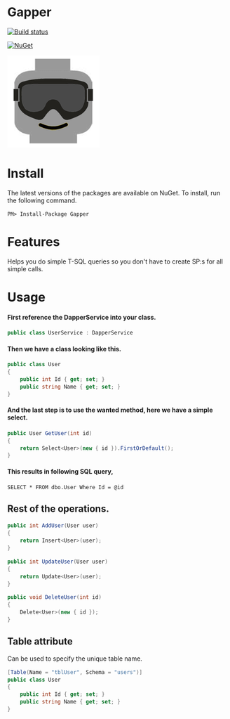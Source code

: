 # Gapper

[![Build status](https://ci.appveyor.com/api/projects/status/o52ul25c5yp5i4so/branch/release?svg=true)](https://ci.appveyor.com/project/viktornilsson91/gapper/branch/release)

[![NuGet](https://img.shields.io/nuget/v/gapper.svg)](https://www.nuget.org/packages/gapper/)

![gapper-logo](gapper-logo.png)

# Install

The latest versions of the packages are available on NuGet. To install, run the following command.
```
PM> Install-Package Gapper
```

# Features

Helps you do simple T-SQL queries so you don't have to create SP:s for all simple calls.

# Usage

#### First reference the DapperService into your class.
```csharp
public class UserService : DapperService
```

#### Then we have a class looking like this.
```csharp
public class User
{
    public int Id { get; set; }
    public string Name { get; set; }
}
```

#### And the last step is to use the wanted method, here we have a simple select.
```csharp
public User GetUser(int id)
{
    return Select<User>(new { id }).FirstOrDefault();
}
```

#### This results in following SQL query,
```
SELECT * FROM dbo.User Where Id = @id
```

## Rest of the operations.
```csharp
public int AddUser(User user)
{
    return Insert<User>(user);
}
```

```csharp
public int UpdateUser(User user)
{
    return Update<User>(user);
}
```

```csharp
public void DeleteUser(int id)
{
    Delete<User>(new { id });
}
```

## Table attribute 
Can be used to specify the unique table name.
```csharp
[Table(Name = "tblUser", Schema = "users")]
public class User
{
    public int Id { get; set; }
    public string Name { get; set; }
}
```    